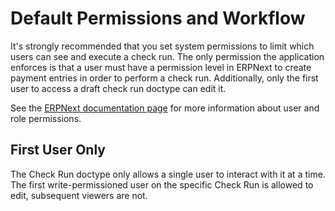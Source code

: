 # Default Permissions and Workflow

It's strongly recommended that you set system permissions to limit which users can see and execute a check run. The only permission the application enforces is that a user must have a permission level in ERPNext to create payment entries in order to perform a check run. Additionally, only the first user to access a draft check run doctype can edit it. 

See the [ERPNext documentation page](https://docs.erpnext.com/docs/v13/user/manual/en/setting-up/users-and-permissions) for more information about user and role permissions.

## First User Only
The Check Run doctype only allows a single user to interact with it at a time. The first write-permissioned user on the specific Check Run is allowed to edit, subsequent viewers are not. 



